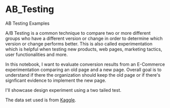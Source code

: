 # AB_Testing
AB Testing Examples

A/B Testing is a common technique to compare two or more different groups who have a different version or change in order to determine which version or change performs better. This is also called experimentation which is helpful when testing new products, web pages, marketing tactics, user functionalities and more. 

In this notebook, I want to evaluate conversion results from an E-Commerce experimentation comparing an old page and a new page. Overall goal is to understand if there the organization should keep the old page or if there's signficant evidence to implement the new page. 

I'll showcase design experiment using a two tailed test. 

The data set used is from [Kaggle](https://www.kaggle.com/datasets/ahmedmohameddawoud/ecommerce-ab-testing). 
